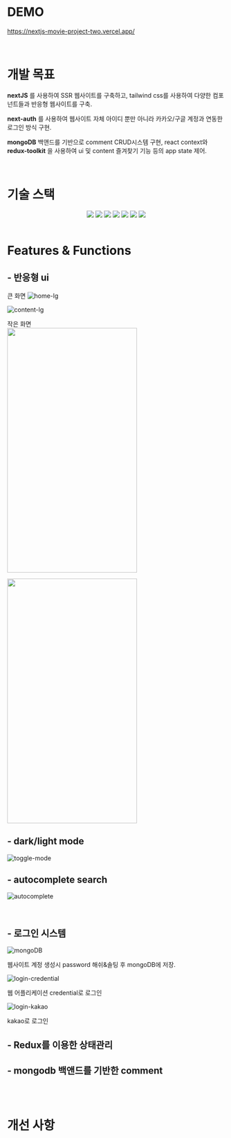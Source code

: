 # DEMO

https://nextjs-movie-project-two.vercel.app/

<br>

# 개발 목표

__nextJS__ 를 사용하여 SSR 웹사이트를 구축하고, tailwind css를 사용하여 다양한 컴포넌트들과 반응형 웹사이트를 구축.

__next-auth__ 를 사용하여 웹사이트 자체 아이디 뿐만 아니라 카카오/구글 계정과 연동한 로그인 방식 구현.

__mongoDB__ 백앤드를 기반으로 comment CRUD시스템 구현, react context와 __redux-toolkit__ 을 사용하여 ui 및 content 즐겨찾기 기능 등의 app state 제어.

<br>

# 기술 스택

<div align="center">
	<img src="https://img.shields.io/badge/Java-007396?style=flat&logo=javascript&logoColor=#000" />
	<img src="https://img.shields.io/badge/React-3e5661?style=flat&logo=react&logoColor=#000" />
    <img src="https://img.shields.io/badge/Redux-764ABC?style=flat&logo=redux&logoColor=#000" />
    <img src="https://img.shields.io/badge/NextJS-000000?style=flat&logo=nextdotjs&logoColor=#fff" />
    <img src="https://img.shields.io/badge/Vercel-black?style=flat&logo=vercel&logoColor=#fff" />
    <img src="https://img.shields.io/badge/TailwindCss-3e5661?style=flat&logo=tailwindcss&logoColor=#fff" />
    <img src="https://img.shields.io/badge/MongoDB-3e6141?style=flat&logo=mongodb&logoColor=#fff" />
</div>
<br>

# Features & Functions

## - __반응형 ui__

큰 화면
![home-lg](https://github.com/wontae99/nextjs-movie-project/assets/109476712/75c8e580-1058-48e5-8c2e-9906c77b91b5)

![content-lg](https://github.com/wontae99/nextjs-movie-project/assets/109476712/c2da029c-e5e1-42b7-9d29-f38f228a214b)

작은 화면<br>
<img src="https://github.com/wontae99/nextjs-movie-project/assets/109476712/8f663227-5f4a-4a21-b647-d349f6bab485" width="300" height="565">

<img src="https://github.com/wontae99/nextjs-movie-project/assets/109476712/80d1f63f-333e-410d-85ec-335a2a22c099" width="300" height="565">


<br>

## - __dark/light mode__

![toggle-mode](https://github.com/wontae99/nextjs-movie-project/assets/109476712/f9f067d8-e7ea-40a4-9a96-4003d3678d52)
<br>

## - __autocomplete search__

![autocomplete](https://github.com/wontae99/nextjs-movie-project/assets/109476712/be789bd9-742b-4954-bddb-0b9d400c3391)

<br>

## - __로그인 시스템__

![mongoDB](https://github.com/wontae99/nextjs-movie-project/assets/109476712/ec14f501-db74-4edf-a2dc-856341e7ba54)

웹사이트 계정 생성시 password 해쉬&솔팅 후 mongoDB에 저장.
<br>

![login-credential](https://github.com/wontae99/nextjs-movie-project/assets/109476712/9a18d7d3-74f0-4720-9ea1-eb835386db50)

웹 어플리케이션 credential로 로그인
<br>

![login-kakao](https://github.com/wontae99/nextjs-movie-project/assets/109476712/04266963-a4c6-4fc8-9a8f-f0f8091f9d4b)

kakao로 로그인
<br>



## - __Redux를 이용한 상태관리__



## - __mongodb 백앤드를 기반한 comment__


<br><br>

# 개선 사항
